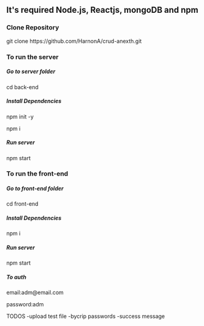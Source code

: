 <h2>It's required Node.js, Reactjs, mongoDB and npm</h2>

<h3>Clone Repository</h3>
<p>git clone https://github.com/HarnonA/crud-anexth.git</p>

<h3>To run the server</h3>
<h5>Go to server folder</h5>
<p>cd back-end</p>

<h5>Install Dependencies</h5>
<p>npm init -y</p>
<p>npm i</p>

<h5>Run server</h5>
<p>npm start</p>

<h3>To run the front-end</h3>
<h5>Go to front-end folder</h5>
<p>cd front-end</p>

<h5>Install Dependencies</h5>
<p>npm i</p>

<h5>Run server</h5>
<p>npm start</p>

<h5>To auth</h5>
<p>email:adm@email.com</p>
<p>password:adm</p>

TODOS
-upload test file
-bycrip passwords
-success message
